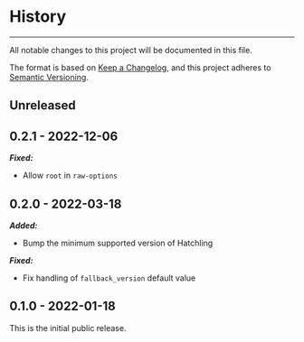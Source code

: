# History

-----

All notable changes to this project will be documented in this file.

The format is based on [Keep a Changelog](https://keepachangelog.com/en/1.0.0/), and this project adheres to [Semantic Versioning](https://semver.org/spec/v2.0.0.html).

## Unreleased

## 0.2.1 - 2022-12-06

***Fixed:***

- Allow `root` in `raw-options`

## 0.2.0 - 2022-03-18

***Added:***

- Bump the minimum supported version of Hatchling

***Fixed:***

- Fix handling of `fallback_version` default value

## 0.1.0 - 2022-01-18

This is the initial public release.
